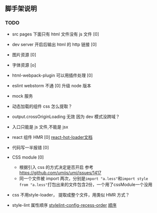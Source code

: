 ## 脚手架说明

### TODO

- src pages 下面只有 html 文件没有 js 文件 [0]
- dev server 开启后输出 html 的 http 链接 [0]
- 图片资源 [0]
- 字体资源 [o]
- html-webpack-plugin 可以用插件处理 [0]
- eslint webstorm 不通 [0] 升级 node 版本
- mock 服务
- 动态加载的组件 css 怎么提取？
- output.crossOriginLoading 无效 因为 dev 模式没跨域？
- 入口只能是 js 文件,不能是 jsx
- react 组件 HMR [0] [react-hot-loader文档](https://github.com/gaearon/react-hot-loader)
- 代码写一半报错 [0]
- CSS module [0]
    -   根据引入 css 的方式决定是否开启 参考 https://github.com/umijs/umi/issues/1417
    -   同一个文件被 import 两次，分别是`import "a.less"`和`import style from "a.less"`打包出来的文件包含2份，一个用了cssModule一个没用

- css 不用style-loader， 提取成整个文件，用类似 HMR 方式？
- style-lint 属性顺序 [stylelint-config-recess-order](https://github.com/stormwarning/stylelint-config-recess-order) [顺序](https://github.com/twitter/recess/blob/29bccc870b7b4ccaa0a138e504caf608a6606b59/lib/lint/strict-property-order.js)
